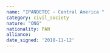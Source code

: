 ```yaml
---
name: "IPANDETEC - Central America "
category: civil_society
nature: "ONG"
nationality: PAN
alliance: 
date_signed: '2018-11-12'
---
```

    